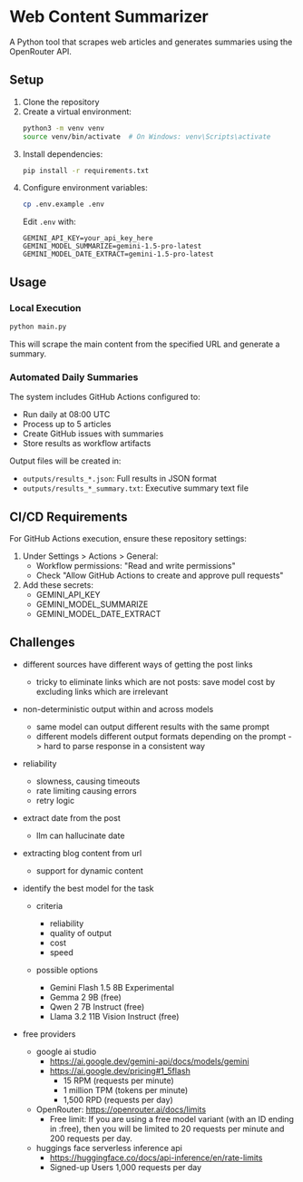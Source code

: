 # Web Content Summarizer

A Python tool that scrapes web articles and generates summaries using the OpenRouter API.

## Setup

1. Clone the repository
2. Create a virtual environment:
   ```bash
   python3 -m venv venv
   source venv/bin/activate  # On Windows: venv\Scripts\activate
   ```
3. Install dependencies:
   ```bash
   pip install -r requirements.txt
   ```
4. Configure environment variables:
   ```bash
   cp .env.example .env
   ```
   Edit `.env` with:
   ```
   GEMINI_API_KEY=your_api_key_here
   GEMINI_MODEL_SUMMARIZE=gemini-1.5-pro-latest
   GEMINI_MODEL_DATE_EXTRACT=gemini-1.5-pro-latest
   ```

## Usage

### Local Execution
```bash
python main.py
```

This will scrape the main content from the specified URL and generate a summary.

### Automated Daily Summaries
The system includes GitHub Actions configured to:
- Run daily at 08:00 UTC
- Process up to 5 articles
- Create GitHub issues with summaries
- Store results as workflow artifacts

Output files will be created in:
- `outputs/results_*.json`: Full results in JSON format
- `outputs/results_*_summary.txt`: Executive summary text file

## CI/CD Requirements
For GitHub Actions execution, ensure these repository settings:
1. Under Settings > Actions > General:
   - Workflow permissions: "Read and write permissions"
   - Check "Allow GitHub Actions to create and approve pull requests"
2. Add these secrets:
   - GEMINI_API_KEY
   - GEMINI_MODEL_SUMMARIZE
   - GEMINI_MODEL_DATE_EXTRACT

## Challenges
- different sources have different ways of getting the post links
  - tricky to eliminate links which are not posts: save model cost by excluding links which are irrelevant
- non-deterministic output within and across models
  - same model can output different results with the same prompt
  - different models different output formats depending on the prompt -> hard to parse response in a consistent way
- reliability
  - slowness, causing timeouts
  - rate limiting causing errors
   - retry logic
- extract date from the post
  - llm can hallucinate date

- extracting blog content from url
  - support for dynamic content

- identify the best model for the task
  - criteria
    - reliability
    - quality of output
    - cost
    - speed

  - possible options
    - Gemini Flash 1.5 8B Experimental
    - Gemma 2 9B (free)
    - Qwen 2 7B Instruct (free)
    - Llama 3.2 11B Vision Instruct (free)

- free providers
  - google ai studio
    - https://ai.google.dev/gemini-api/docs/models/gemini
    - https://ai.google.dev/pricing#1_5flash
      - 15 RPM (requests per minute)
      - 1 million TPM (tokens per minute)
      - 1,500 RPD (requests per day)
  - OpenRouter: https://openrouter.ai/docs/limits
    - Free limit: If you are using a free model variant (with an ID ending in :free), then you will be limited to 20 requests per minute and 200 requests per day.
  - huggings face serverless inference api
    - https://huggingface.co/docs/api-inference/en/rate-limits
     - Signed-up Users	1,000 requests per day
